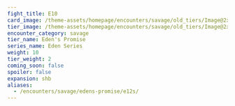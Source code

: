 ```yaml
---
fight_title: E10
card_image: /theme-assets/homepage/encounters/savage/old_tiers/Image@2x.png
tier_image: /theme-assets/homepage/encounters/savage/old_tiers/Image@2x.png
encounter_category: savage
tier_name: Eden's Promise
series_name: Eden Series
weight: 10
tier_weight: 2
coming_soon: false
spoiler: false
expansion: shb
aliases:
  - /encounters/savage/edens-promise/e12s/
---
```

